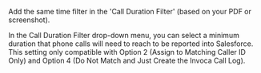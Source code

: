 Add the same time filter in the 'Call Duration Filter' (based on your PDF or screenshot).

In the Call Duration Filter drop-down menu, you can select a minimum duration that phone calls will need to reach to be reported into Salesforce. This setting only compatible with Option 2 (Assign to Matching Caller ID Only) and Option 4 (Do Not Match and Just Create the Invoca Call Log). 